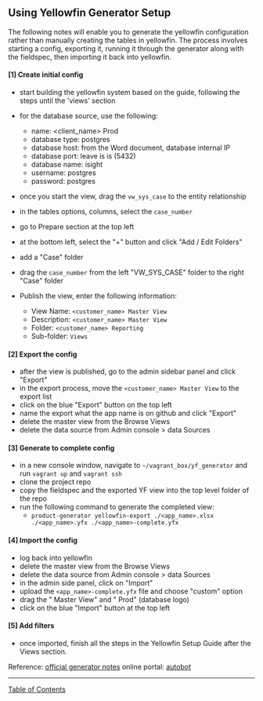 ## Using Yellowfin Generator Setup

The following notes will enable you to generate the yellowfin configuration rather than manually creating the tables in yellowfin. The process involves starting a config, exporting it, running it through the generator along with the fieldspec, then importing it back into yellowfin.

#### [1] Create initial config
- start building the yellowfin system based on the guide, following the steps until the 'views' section
- for the database source, use the following:
	- name: <client_name> Prod
  - database type: postgres
  - database host: from the Word document, database internal IP
  - database port: leave is is (5432)
  - database name: isight
  - username: postgres
  - password: postgres

- once you start the view, drag the `vw_sys_case` to the entity relationship
- in the tables options, columns, select the `case_number`
- go to Prepare section at the top left
- at the bottom left, select the "+" button and click "Add / Edit Folders"
- add a "Case" folder
- drag the `case_number` from the left "VW_SYS_CASE" folder to the right "Case" folder
- Publish the view, enter the following information:
	- View Name: `<customer_name> Master View`
	- Description: `<customer_name> Master View`
	- Folder: `<customer_name> Reporting`
	- Sub-folder: `Views`

#### [2] Export the config
- after the view is published, go to the admin sidebar panel and click "Export"
- in the export process, move the `<customer_name> Master View` to the export list
- click on the blue "Export" button on the top left
- name the export what the app name is on github and click "Export"
- delete the master view from the Browse Views
- delete the data source from Admin console > data Sources

#### [3] Generate to complete config
- in a new console window, navigate to `~/vagrant_box/yf_generator` and run `vagrant up` and `vagrant ssh`
- clone the project repo
- copy the fieldspec and the exported YF view into the top level folder of the repo
- run the following command to generate the completed view:
	- `product-generator yellowfin-export ./<app_name>.xlsx ./<app_name>.yfx ./<app_name>-complete.yfx`

#### [4] Import the config
- log back into yellowfin
- delete the master view from the Browse Views
- delete the data source from Admin console > data Sources
- in the admin side panel, click on "Import"
- upload the `<app_name>-complete.yfx` file and choose "custom" option
- drag the "<app> Master View" and "<app> Prod" (database logo)
- click on the blue "Import" button at the top left

#### [5] Add filters
- once imported, finish all the steps in the Yellowfin Setup Guide after the Views section.


Reference: [official generator notes](https://github.com/i-Sight/isight-self-service/blob/master/docs/yellowfin.md)
online portal: [autobot](https://autobot.i-sight.com)

***
[Table of Contents](../README.md)
